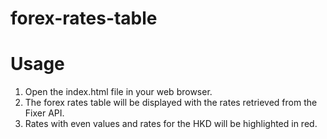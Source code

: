 # forex-rates-table

# Usage
1. Open the index.html file in your web browser.
2. The forex rates table will be displayed with the rates retrieved from the Fixer API.
3. Rates with even values and rates for the HKD will be highlighted in red.
